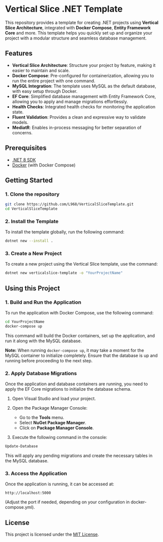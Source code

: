 # Vertical Slice .NET Template

This repository provides a template for creating .NET projects using **Vertical Slice Architecture**, integrated with **Docker Compose**, **Entity Framework Core** and more. This template helps you quickly set up and organize your project with a modular structure and seamless database management.

## Features

- **Vertical Slice Architecture**: Structure your project by feature, making it easier to maintain and scale.
- **Docker Compose**: Pre-configured for containerization, allowing you to run the entire project with one command.
- **MySQL Integration**: The template uses MySQL as the default database, with easy setup through Docker.
- **EF Core**: Simplified database management with Entity Framework Core, allowing you to apply and manage migrations effortlessly.
- **Health Checks**: Integrated health checks for monitoring the application state.
- **Fluent Validation**: Provides a clean and expressive way to validate models.
- **MediatR**: Enables in-process messaging for better separation of concerns.

## Prerequisites

- [.NET 8 SDK](https://dotnet.microsoft.com/download/dotnet/8.0)
- [Docker](https://www.docker.com/get-started) (with Docker Compose)

## Getting Started

### 1. Clone the repository

```bash
git clone https://github.com/L968/VerticalSliceTemplate.git
cd VerticalSliceTemplate
```

### 2. Install the Template

To install the template globally, run the following command:

```bash
dotnet new --install .
```

### 3. Create a New Project

To create a new project using the Vertical Slice template, use the command:

```bash
dotnet new verticalslice-template -o "YourProjectName"
```

## Using this Project

### 1. Build and Run the Application

To run the application with Docker Compose, use the following command:

```bash
cd YourProjectName
docker-compose up
```

This command will build the Docker containers, set up the application, and run it along with the MySQL database.

**Note:** When running `docker-compose up`, it may take a moment for the MySQL container to initialize completely. Ensure that the database is up and running before proceeding to the next step.

### 2. Apply Database Migrations

Once the application and database containers are running, you need to apply the EF Core migrations to initialize the database schema.

1. Open Visual Studio and load your project.

2. Open the Package Manager Console:
   - Go to the **Tools** menu.
   - Select **NuGet Package Manager**.
   - Click on **Package Manager Console**.

3. Execute the following command in the console:
```bash
Update-Database
```

This will apply any pending migrations and create the necessary tables in the MySQL database.

### 3. Access the Application

Once the application is running, it can be accessed at:

```text
http://localhost:5000
```

(Adjust the port if needed, depending on your configuration in docker-compose.yml).

## License

This project is licensed under the [MIT License](LICENSE.txt).
